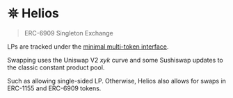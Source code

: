 # 𖤓 Helios
> ERC-6909 Singleton Exchange

LPs are tracked under the [minimal multi-token interface](https://eips.ethereum.org/EIPS/eip-6909).

Swapping uses the Uniswap V2 *xyk* curve and some Sushiswap updates to the classic constant product pool.

Such as allowing single-sided LP. Otherwise, Helios also allows for swaps in ERC-1155 and ERC-6909 tokens.